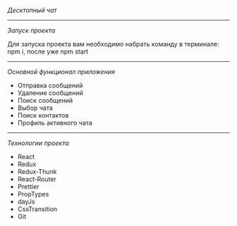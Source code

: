 _Десктопный чат_

---
_Запуск проекта_

Для запуска проекта вам необходимо набрать команду в терминале: npm i, после уже npm start

---


_Основной функционал приложения_
- Отправка сообщений
- Удаление сообщений
- Поиск сообщений
- Выбор чата
- Поиск контактов
- Профиль активного чата

---
_Технологии проекта_
- React  
- Redux 
- Redux-Thunk 
- React-Router 
- Prettier 
- PropTypes 
- dayJs 
- CssTransition
- Git
